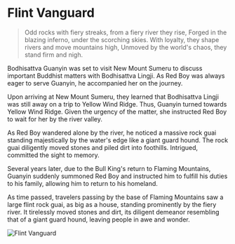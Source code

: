# Flint Vanguard

> Odd rocks with fiery streaks, from a fiery river they rise,
> Forged in the blazing inferno, under the scorching skies.
> With loyalty, they shape rivers and move mountains high,
> Unmoved by the world's chaos, they stand firm and nigh.

Bodhisattva Guanyin was set to visit New Mount Sumeru to discuss
important Buddhist matters with Bodhisattva Lingji. As Red Boy was
always eager to serve Guanyin, he accompanied her on the journey.

Upon arriving at New Mount Sumeru, they learned that Bodhisattva Lingji
was still away on a trip to Yellow Wind Ridge. Thus, Guanyin turned
towards Yellow Wind Ridge. Given the urgency of the matter, she
instructed Red Boy to wait for her by the river valley.

As Red Boy wandered alone by the river, he noticed a massive rock guai
standing majestically by the water's edge like a giant guard hound. The
rock guai diligently moved stones and piled dirt into foothills. Intrigued,
committed the sight to memory.

Several years later, due to the Bull King's return to Flaming Mountains,
Guanyin suddenly summoned Red Boy and instructed him to fulfill his
duties to his family, allowing him to return to his homeland.

As time passed, travelers passing by the base of Flaming Mountains saw a
large flint rock guai, as big as a house, standing prominently by the fiery
river. It tirelessly moved stones and dirt, its diligent demeanor resembling
that of a giant guard hound, leaving people in awe and wonder.

![Flint Vanguard](/image-20240827233818128.png)